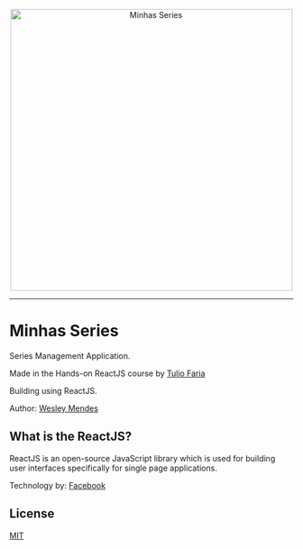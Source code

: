 <p align="center">
   <a href="https://github.com/WesGtoX/minhas-series">
     <img src="src/logo.png" alt="Minhas Series" title="Minhas Series" width="500">
   </a>
</p>

-----------------

# Minhas Series

Series Management Application.

Made in the Hands-on ReactJS course by [Tulio Faria](https://github.com/tuliofaria)

Building using ReactJS.

Author: [Wesley Mendes](https://github.com/WesGtoX)

## What is the ReactJS? ##

ReactJS is an open-source JavaScript library which is used for building user interfaces specifically for single page applications.

Technology by: [Facebook](https://github.com/facebook/react)

## License ##

[MIT](LICENSE)
